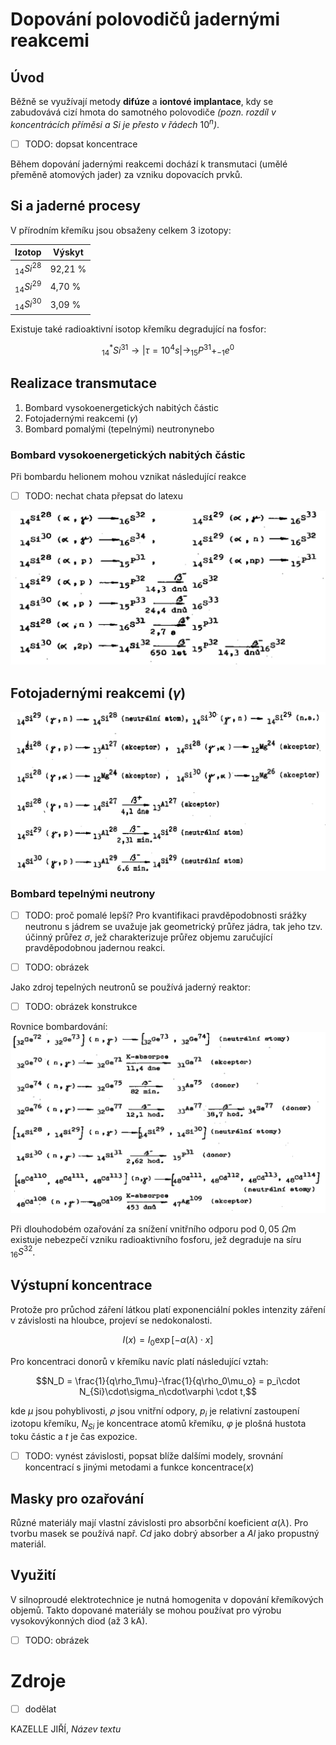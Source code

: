 # Dopování polovodičů jadernými reakcemi

## Úvod
Běžně se využívají metody **difúze** a **iontové implantace**, kdy se zabudovává cizí hmota do samotného polovodiče *(pozn. rozdíl v koncentrácích příměsi a Si je přesto v řádech* $10^n$*)*.

- [ ] TODO: dopsat koncentrace

Během dopování jadernými reakcemi dochází k transmutaci (umělé přeměně atomových jader) za vzniku dopovacích prvků.

## Si a jaderné procesy
V přírodním křemíku jsou obsaženy celkem 3 izotopy:

<center>

|Izotop|Výskyt|
| ---|---|
|$_{14}Si^{28}$ | 92,21 % |
|$_{14}Si^{29}$ | 4,70 %  |
|$_{14}Si^{30}$ | 3,09 %  |

</center>

Existuje také radioaktivní isotop křemíku degradující na fosfor:

$$_{14}^*Si^{31} \rightarrow |{\tau=10^4 s}| \rightarrow _{15}P^{31} + _{-1}e^0$$

## Realizace transmutace
1. Bombard vysokoenergetických nabitých částic
2. Fotojadernými reakcemi ($\gamma$)
3. Bombard pomalými (tepelnými) neutronynebo 

### Bombard vysokoenergetických nabitých částic
Při bombardu helionem mohou vznikat následující reakce

- [ ] TODO: nechat chata přepsat do latexu

![helion.png](jaderne_dopovani_srcs/helion.png)

## Fotojadernými reakcemi ($\gamma$)

![gamma.png](jaderne_dopovani_srcs/gamma.png)

### Bombard tepelnými neutrony
- [ ] TODO: proč pomalé lepší?
Pro kvantifikaci pravděpodobnosti srážky neutronu s jádrem se uvažuje jak geometrický průřez jádra, tak jeho tzv. účinný průřez $\sigma$, jež charakterizuje průřez objemu zaručující pravděpodobnou jadernou reakci.

- [ ] TODO: obrázek

Jako zdroj tepelných neutronů se používá jaderný reaktor:

- [ ] TODO: obrázek konstrukce

Rovnice bombardování: 
![neutron.png](jaderne_dopovani_srcs/neutron.png)

Při dlouhodobém ozařování za snížení vnitřního odporu pod $0,05\text{ }\Omega\text{m}$ existuje nebezpečí vzniku radioaktivního fosforu, jež degraduje na síru $_{16}S^{32}$.

## Výstupní koncentrace
Protože pro průchod záření látkou platí exponenciální pokles intenzity záření v závislosti na hloubce, projeví se nedokonalosti.

$$I(x) = I_0 \exp{\left[ -\alpha(\lambda)\cdot x \right]}$$

Pro koncentraci donorů v křemíku navíc platí následující vztah:

$$N_D = \frac{1}{q\rho_1\mu}-\frac{1}{q\rho_0\mu_o} = p_i\cdot N_{Si}\cdot\sigma_n\cdot\varphi \cdot t,$$

kde $\mu$ jsou pohyblivosti, $\rho$ jsou vnitřní odpory, $p_i$ je relativní zastoupení izotopu křemíku, $N_{Si}$ je koncentrace atomů křemíku, $\varphi$ je plošná hustota toku částic a $t$ je čas expozice.

- [ ] TODO: vynést závislosti, popsat blíže dalšími modely, srovnání koncentrací s jinými metodami a funkce $\text{koncentrace}(x)$

## Masky pro ozařování
Různé materiály mají vlastní závislosti pro absorbční koeficient $\alpha(\lambda)$. Pro tvorbu masek se používá např. $Cd$ jako dobrý absorber a $Al$ jako propustný materiál.

## Využití
V silnoproudé elektrotechnice je nutná homogenita v dopování křemíkových objemů. Takto dopované materiály se mohou používat pro výrobu vysokovýkonných diod (až 3 kA).

- [ ] TODO: obrázek

# Zdroje
- [ ] dodělat

KAZELLE JIŘÍ, *Název textu*
